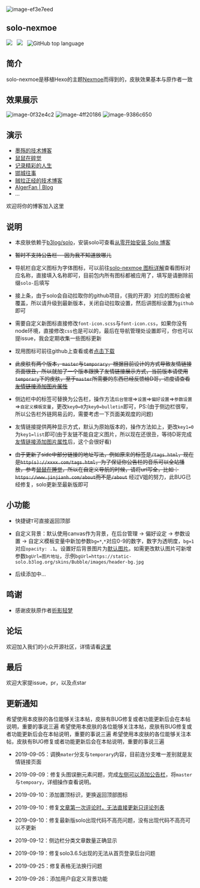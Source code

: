 ![image-ef3e7eed](https://user-images.githubusercontent.com/23192332/64356995-61416d80-d036-11e9-9361-65bae4b79a06.png)
## solo-nexmoe
![](https://img.shields.io/github/languages/code-size/Jinjianh/solo-nexmoe) &nbsp; ![](https://img.shields.io/github/languages/count/Jinjianh/solo-nexmoe) &nbsp; ![GitHub top language](https://img.shields.io/github/languages/top/Jinjianh/solo-nexmoe)
## 简介
solo-nexmoe是移植Hexo的主题[Nexmoe](https://github.com/nexmoe/hexo-theme-nexmoe)而得到的，皮肤效果基本与原作者一致

## 效果展示

![image-0f32e4c2](https://user-images.githubusercontent.com/23192332/64356996-61416d80-d036-11e9-9e2b-d7ac13602d6a.png)
![image-4ff20186](https://user-images.githubusercontent.com/23192332/64356998-61da0400-d036-11e9-9f17-0e329d2e1fa9.png)
![image-9386c650](https://user-images.githubusercontent.com/23192332/64356999-61da0400-d036-11e9-970e-abd44de2a70c.png)

## 演示

* [墨殇的技术博客](https://www.jinjianh.com/?skin=solo-nexmoe)
* [鼠鼠在碎觉](https://sszsj.cc:444/?skin=solo-nexmoe)
* [记录精彩的人生](https://witheloov.com/?skin=solo-nexmoe)
* [邯城往事](https://www.cjzshilong.cn/?skin=solo-nexmoe)
* [贼拉正经的技术博客](https://www.stackoverflow.wiki/blog/?skin=solo-nexmoe)
* [AlgerFan | Blog](https://www.algerfan.cn/?skin=solo-nexmoe)
* ...

欢迎将你的博客加入这里

## 说明

* 本皮肤依赖于[b3log/solo](https://github.com/b3log/solo)，安装solo可查看[从零开始安装 Solo 博客](https://www.jinjianh.com/articles/2019/08/06/1565021931775.html)

* ~~暂时不支持公告栏---因为我不知道放哪儿~~

* 导航栏自定义图标为字体图标，可以前往[solo-nexmoe 图标详解](https://www.jinjianh.com/articles/2019/08/23/1566548785550.html)查看图标对应名称，直接填入名称即可，目前包内所有图标都被应用了，填写是请删除前缀`solo-`后填写

* 接上条，由于solo会自动拉取你的github项目，《我的开源》对应的图标会被覆盖，所以请升级到最新版本，关闭自动拉取设置，然后讲图标设置为`github`即可

* 需要自定义新图标直接修改`font-icon.scss`与`font-icon.css`，如果你没有node环境，直接修改`css`也是可以的，最后在导航管理处设置即可，你也可以提issue，我会定期收集一些图标更新

* 现用图标可前往github上查看或者[点击下载](https://img.hacpai.com/file/2019/08/download-9acf6646.zip)

* ~~此皮肤有两个版本，`master`与`temporary`，根据目前设计的方式导致友情链接页面很丑，所以就加了一个版本跟换了友情链接展示方式，当前版本请使用`temporary`下的皮肤，至于`master`所需要的东西已经反馈给D哥，进度请查看 [友情链接添加图片属性](https://github.com/b3log/solo/issues/12861)~~

* 侧边栏中的标签可替换为公告栏，操作方法`后台管理`=>`设置`=>`偏好设置`=>`参数设置`=>`自定义模板变量`，更改`key0=0`为`key0=bulletin`即可，PS:(由于侧边栏很窄，所以公告栏外链网易云的，需要考虑一下页面美观度的问题)

* 友情链接提供两种显示方式，默认为原始版本的，操作方法如上，更改`key1=0`为`key1=list`即可(由于友链不能自定义图片，所以现在还很丑，等待D哥完成[友情链接添加图片属性](https://github.com/b3log/solo/issues/12861)后，这个会很好看)

* ~~由于更新了side中部分链接的地址写法，例如原来的标签是`/tags.html`，现在是`http(s)://xxxx.com/tags.html`，为了保证你公告栏的音乐可以全站播放，参考[鼠鼠在睡觉](https://sszsj.cc:444/?utm_source=hacpai.com)，所以在自定义导航的时候，请将url写全，比如：`https://www.jinjianh.com/about`而不是`/about`~~ 经过V姐的努力，此BUG已经修复，solo更新至最新版即可


## 小功能

* 快捷键`T`可直接返回顶部

* 自定义背景：默认使用canvas作为背景，在后台管理 → 偏好设定 → 参数设置 → 自定义模板变量中新加参数`bg=*`,`*`对应0-9的数字，数字为透明度，`bg=1`对应`opacity: .1`。设置好后背景图片为[默认图片](https://img.hacpai.com/file/2019/09/57873300p0-3496bc81.jpg)。如需更改默认图片可新增参数`bgUrl=图片地址`，示例`bgUrl=https://static-solo.b3log.org/skins/Bubble/images/header-bg.jpg`

* 后续添加中...


## 鸣谢

* 感谢皮肤原作者[折影轻梦](https://docs.nexmoe.com/)


## 论坛

欢迎加入我们的小众开源社区，详情请看[这里](https://hacpai.com)


## 最后

欢迎大家提issue，pr，以及点star

## 更新通知

希望使用本皮肤的各位能够关注本帖，皮肤有BUG修复或者功能更新后会在本帖说明，重要的事说三遍
希望使用本皮肤的各位能够关注本帖，皮肤有BUG修复或者功能更新后会在本帖说明，重要的事说三遍
希望使用本皮肤的各位能够关注本帖，皮肤有BUG修复或者功能更新后会在本帖说明，重要的事说三遍

* 2019-09-05：调换`mater`分支与`temporary`内容，目前连分支唯一差别就是友情链接页面

* 2019-09-09：修复头图误删元素问题，完成[左侧可以添加公告栏](https://github.com/InkDP/solo-nexmoe/issues/6)，将`master`与`tempoary`，详细操作查看说明。

* 2019-09-10：添加置顶标识，更换返回顶部图标

* 2019-09-10：修复[文章第一次评论时，无法直接更新只评论列表](https://github.com/InkDP/solo-nexmoe/issues/8)

* 2019-09-10：修复最新版solo出现代码不高亮问题，没有出现代码不高亮可以不更新

* 2019-09-12：侧边栏分类文章数量正确显示

* 2019-09-19：修复solo3.6.5出现的无法从首页登录后台问题

* 2019-09-25：修复表格无法换行问题

* 2019-09-26：添加用户自定义背景功能

